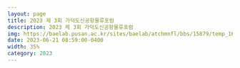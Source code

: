 ```yaml
---
layout: page
title: 2023 제 3회 가덕도신공항물류포럼
description: 2023 제 3회 가덕도신공항물류포럼
img: https://baelab.pusan.ac.kr/sites/baelab/atchmnfl/bbs/15879/temp_1697086107124100.tmp
date: 2023-06-21 08:59:00-0400
width: 35%
category: 2023
---
```

